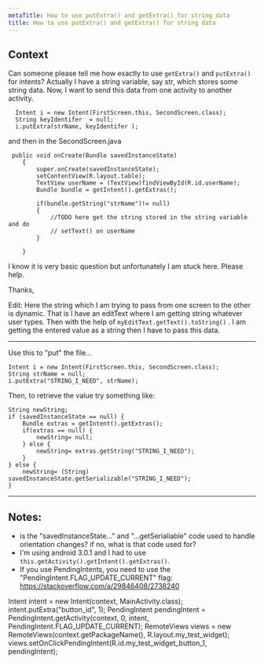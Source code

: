 ```yaml
---
metaTitle: How to use putExtra() and getExtra() for string data
title: How to use putExtra() and getExtra() for string data
---
```


## Context

Can someone please tell me how exactly to use `getExtra()` and `putExtra()` for intents? Actually I have a string variable, say str, which stores some string data. Now, I want to send this data from one activity to another activity. 



```
  Intent i = new Intent(FirstScreen.this, SecondScreen.class);   
  String keyIdentifer  = null;
  i.putExtra(strName, keyIdentifer );

```

and then in the SecondScreen.java



```
 public void onCreate(Bundle savedInstanceState) 
    {
        super.onCreate(savedInstanceState);
        setContentView(R.layout.table);
        TextView userName = (TextView)findViewById(R.id.userName);
        Bundle bundle = getIntent().getExtras();

        if(bundle.getString("strName")!= null)
        {
            //TODO here get the string stored in the string variable and do 
            // setText() on userName 
        }

    }

```

I know it is very basic question but unfortunately I am stuck here. 
Please help.


Thanks,


Edit: Here the string which I am trying to pass from one screen to the other is dynamic.
That is I have an editText where I am getting string whatever user types. Then with the help of `myEditText.getText().toString()` . I am getting the entered value as a string then I have to pass this data.



---

Use this to "put" the file...



```
Intent i = new Intent(FirstScreen.this, SecondScreen.class);   
String strName = null;
i.putExtra("STRING_I_NEED", strName);

```

Then, to retrieve the value try something like:



```
String newString;
if (savedInstanceState == null) {
    Bundle extras = getIntent().getExtras();
    if(extras == null) {
        newString= null;
    } else {
        newString= extras.getString("STRING_I_NEED");
    }
} else {
    newString= (String) savedInstanceState.getSerializable("STRING_I_NEED");
}

```


---

## Notes:

- is the "savedInstanceState..." and "...getSerialiable" code used to handle orientation changes? if no, what is that code used for?
- I'm using android 3.0.1 and I had to use `this.getActivity().getIntent().getExtras()`.
- If you use PendingIntents, you need to use the "PendingIntent.FLAG_UPDATE_CURRENT" flag:
https://stackoverflow.com/a/29846408/2738240

Intent intent = new Intent(context, MainActivity.class);
            intent.putExtra("button_id", 1);
            PendingIntent pendingIntent = PendingIntent.getActivity(context, 0, intent, PendingIntent.FLAG_UPDATE_CURRENT);
            RemoteViews views = new RemoteViews(context.getPackageName(), R.layout.my_test_widget);
            views.setOnClickPendingIntent(R.id.my_test_widget_button_1, pendingIntent);
